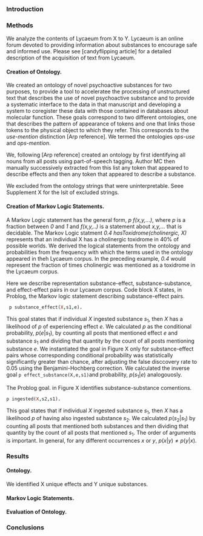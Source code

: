 ### Introduction 


### Methods

 We analyze the contents of Lycaeum from X to Y. Lycaeum is an online forum devoted to providing information about substances to encourage safe and informed use. Please see [candyflipping article] for a detailed description of the acquisition of text from Lycaeum. 
    
#### Creation of Ontology.

 We created an ontology of novel psychoactive substances for two purposes, to provide a tool to acceleratee the processing of unstructured text that describes the use of novel psychoactive substance and to provide a systematic interface to the data in that manuscript and developing a system to coregister these data with those contained in databases about molecular function. These goals correspond to two different ontologies, one that describes the pattern of appearance of tokens and one that links those tokens to the physical object to which they refer. This corresponds to the _use-mention_ distinction [Arp reference]. We termed the ontologies _ops-use_ and _ops-mention_.

  We, following [Arp reference] created an ontology by first identifying all nouns from all posts using part-of-speech tagging. Author MC then manually successively extracted from this list any token that appeared to describe effects and then any token that appeared to describe a substance.  

  We excluded from the ontology strings that were uninterpretable. Seee Supplement X for the lsit of excluded strings.   


#### Creation of Markov Logic Statements.

   A Markov Logic statement has the general form, _p f(x,y,...)_, where _p_ is a fraction between _0_ and _1_ and _f(x,y,..)_ is a statement about _x,y,..._ that is decidable. The Markov Logic statment _0.4 hasToxidrome(cholinergic, X)_ represents that an individual X has a cholinergic toxidrome in 40% of possible worlds. We derived the logical statements from the ontology and probabilities from the frequency with which the terms used in the ontology appeared in theh Lycaeum corpus. In the preceding example, _0.4_ would represent the fraction of times cholinergic was mentioned as a toxidrome in the Lycaeum corpus. 

Here we describe representation substance-effect, substance-substance, and effect-effect pairs in our Lycaeum corpus. Code block X states, in Problog, the Markov logic statement describing substance-effect pairs. 

```prolog
 p substance_effect(X,s1,e).
```

This goal states that if individual $X$ ingested substance $s_1$, then $X$ has a likelihood of $p$ of experiencing effect $e$.  We calculated $p$ as the conditional probability, $p\left(e|s_1\right)$, by counting all posts that mentioned effect $e$ and substance $s_1$ and dividing that quantity by the count of all posts mentioning substance $e$. We instantiated the goal in Figure X only for substance-effect pairs whose corresponding conditional probability was statistically significantly greater than chance, after adjusting the false disccovery rate to $0.05$ using the Benjamini-Hochberg correction. We calculated the inverse goal `p effect_substance(X,e,s1)`and probability, $p\left(s_1\right|e)$ analogouosly.  


The Problog goal. in Figure X identifies substance-substance comentions. 

```prolog
p ingested(X,s2,s1).
```

This goal states that if  individual _$X$_ ingested substance $s_1$, then $X$ has a likelihood $p$ of having also ingested substance $s_2$. We calculated $p\left(s_2|s_1\right)$ by counting all posts that mentioned both substances and then dividing that quantity by the count of all posts that mentioned $s_1$. The order of arguments is important. In general, for any different occurrences $x$ or $y$,  $p\left(x|y\right) \neq p\left(y | x\right)$.  

### Results 

#### Ontology.  
 We identified X unique effects and Y unique substances. 

#### Markov Logic Statements.

#### Evaluation of Ontology. 

### Conclusions



